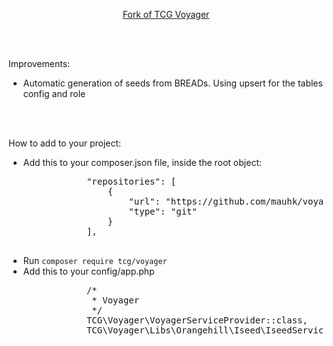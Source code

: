 <p align="center"><a href="https://github.com/the-control-group/voyager" target="_blank">Fork of TCG Voyager</a></p>
<br><br>
<p align="left">Improvements:</p>
<ul>
    <li>Automatic generation of seeds from BREADs. Using upsert for the tables config and role</li>
</ul><br><br>
<p align="left">How to add to your project:</p>
<ul>
    <li>Add this to your composer.json file, inside the root object:
        <pre>
            "repositories": [
                {
                    "url": "https://github.com/mauhk/voyager.git",
                    "type": "git"
                }
            ],
        </pre>
    </li>
    <li>Run <code>composer require tcg/voyager</code>
    </li>
    <li>Add this to your config/app.php
        <pre>
            /*
             * Voyager
             */
            TCG\Voyager\VoyagerServiceProvider::class,
            TCG\Voyager\Libs\Orangehill\Iseed\IseedServiceProvider::class
        </pre>
    </li>
</ul>
